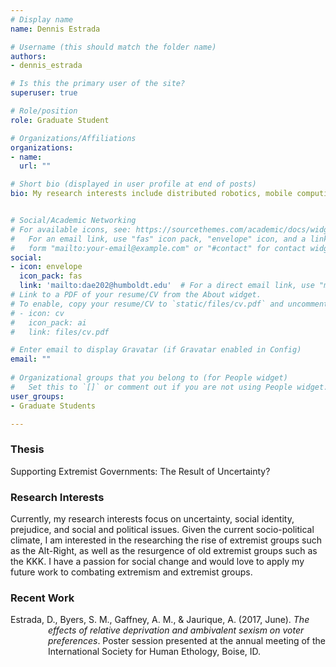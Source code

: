 ```yaml
---
# Display name
name: Dennis Estrada

# Username (this should match the folder name)
authors:
- dennis_estrada

# Is this the primary user of the site?
superuser: true

# Role/position
role: Graduate Student

# Organizations/Affiliations
organizations:
- name:
  url: ""

# Short bio (displayed in user profile at end of posts)
bio: My research interests include distributed robotics, mobile computing and programmable matter.


# Social/Academic Networking
# For available icons, see: https://sourcethemes.com/academic/docs/widgets/#icons
#   For an email link, use "fas" icon pack, "envelope" icon, and a link in the
#   form "mailto:your-email@example.com" or "#contact" for contact widget.
social:
- icon: envelope
  icon_pack: fas
  link: 'mailto:dae202@humboldt.edu'  # For a direct email link, use "mailto:test@example.org".
# Link to a PDF of your resume/CV from the About widget.
# To enable, copy your resume/CV to `static/files/cv.pdf` and uncomment the lines below.  
# - icon: cv
#   icon_pack: ai
#   link: files/cv.pdf

# Enter email to display Gravatar (if Gravatar enabled in Config)
email: ""
  
# Organizational groups that you belong to (for People widget)
#   Set this to `[]` or comment out if you are not using People widget.  
user_groups:
- Graduate Students

---
```


<h3>Thesis</h3>
Supporting Extremist Governments: The Result of Uncertainty?

<h3>Research Interests</h3>
Currently, my research interests focus on uncertainty, social identity, prejudice, and social and political issues. Given the current socio-political climate, I am interested in the researching the rise of extremist groups such as the Alt-Right, as well as the resurgence of old extremist groups such as the KKK. I have a passion for social change and would love to apply my future work to combating extremism and extremist groups.

<h3>Recent Work</h3>
<p style="margin-left: 60px; text-indent: -60px;">Estrada, D., Byers, S. M., Gaffney, A. M., & Jaurique, A. (2017, June). <i>The effects of relative deprivation and ambivalent sexism on voter preferences</i>. Poster session presented at the annual meeting of the International Society for Human Ethology, Boise, ID.</p>


